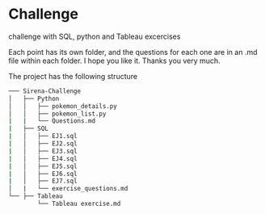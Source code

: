 # Challenge
challenge with  SQL, python and Tableau excercises 


Each point has its own folder, and the questions for each one are in an .md file within each folder. 
I hope you like it.
Thanks you very much. 

The project has the following structure
``` bash
─── Sirena-Challenge
│   ├── Python
│   │   ├── pokemon_details.py
│   │   ├── pokemon_list.py
|   |   └── Questions.md
|   ├── SQL
|   │   ├── EJ1.sql
|   │   ├── EJ2.sql
|   │   ├── EJ3.sql
|   │   ├── EJ4.sql
|   │   ├── EJ5.sql
|   │   ├── EJ6.sql
|   │   ├── EJ7.sql
│   |   └── exercise_questions.md
└── ├── Tableau
        └── Tableau exercise.md


```

